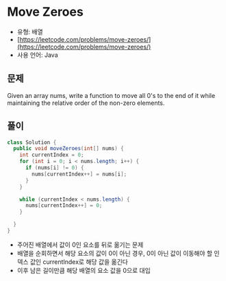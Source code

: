 Move Zeroes
========

- 유형: 배열
- [https://leetcode.com/problems/move-zeroes/](https://leetcode.com/problems/move-zeroes/)
- 사용 언어: Java


## 문제

Given an array nums, write a function to move all 0's to the end of it while maintaining the relative order of the non-zero elements.

## 풀이

```java
class Solution {
  public void moveZeroes(int[] nums) {
    int currentIndex = 0;
    for (int i = 0; i < nums.length; i++) {
      if (nums[i] != 0) {
        nums[currentIndex++] = nums[i];
      }
    }

    while (currentIndex < nums.length) {
      nums[currentIndex++] = 0;
    }

  }   
}
```

- 주어진 배열에서 값이 0인 요소를 뒤로 옮기는 문제
- 배열을 순회하면서 해당 요소의 값이 0이 아닌 경우, 0이 아닌 값이 이동해야 할 인덱스 값인 currentIndex로 해당 값을 옮긴다
- 이후 남은 길이만큼 해당 배열의 요소 값을 0으로 대입
